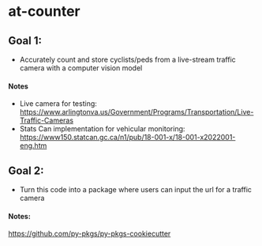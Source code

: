 # at-counter

## Goal 1:

* Accurately count and store cyclists/peds from a live-stream traffic camera with a computer vision model

#### Notes

* Live camera for testing: https://www.arlingtonva.us/Government/Programs/Transportation/Live-Traffic-Cameras
* Stats Can implementation for vehicular monitoring: https://www150.statcan.gc.ca/n1/pub/18-001-x/18-001-x2022001-eng.htm

## Goal 2:

* Turn this code into a package where users can input the url for a traffic camera


#### Notes:

https://github.com/py-pkgs/py-pkgs-cookiecutter 
